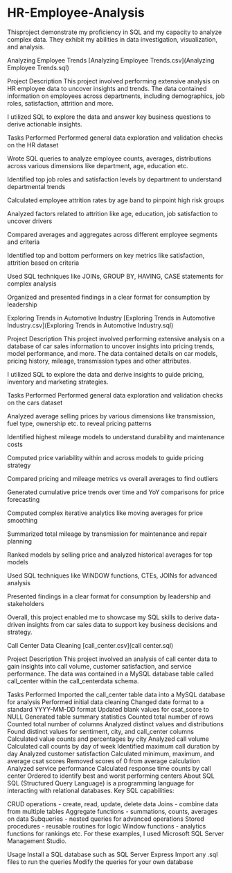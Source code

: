 # HR-Employee-Analysis
Thisproject demonstrate my proficiency in SQL and my capacity to analyze complex data. They exhibit my abilities in data investigation, visualization, and analysis.

Analyzing Employee Trends
[Analyzing Employee Trends.csv](Analyzing Employee Trends.sql)

Project Description
This project involved performing extensive analysis on HR employee data to uncover insights and trends. The data contained information on employees across departments, including demographics, job roles, satisfaction, attrition and more.

I utilized SQL to explore the data and answer key business questions to derive actionable insights.

Tasks Performed
Performed general data exploration and validation checks on the HR dataset

Wrote SQL queries to analyze employee counts, averages, distributions across various dimensions like department, age, education etc.

Identified top job roles and satisfaction levels by department to understand departmental trends

Calculated employee attrition rates by age band to pinpoint high risk groups

Analyzed factors related to attrition like age, education, job satisfaction to uncover drivers

Compared averages and aggregates across different employee segments and criteria

Identified top and bottom performers on key metrics like satisfaction, attrition based on criteria

Used SQL techniques like JOINs, GROUP BY, HAVING, CASE statements for complex analysis

Organized and presented findings in a clear format for consumption by leadership

Exploring Trends in Automotive Industry
[Exploring Trends in Automotive Industry.csv](Exploring Trends in Automotive Industry.sql)

Project Description
This project involved performing extensive analysis on a database of car sales information to uncover insights into pricing trends, model performance, and more. The data contained details on car models, pricing history, mileage, transmission types and other attributes.

I utilized SQL to explore the data and derive insights to guide pricing, inventory and marketing strategies.

Tasks Performed
Performed general data exploration and validation checks on the cars dataset

Analyzed average selling prices by various dimensions like transmission, fuel type, ownership etc. to reveal pricing patterns

Identified highest mileage models to understand durability and maintenance costs

Computed price variability within and across models to guide pricing strategy

Compared pricing and mileage metrics vs overall averages to find outliers

Generated cumulative price trends over time and YoY comparisons for price forecasting

Computed complex iterative analytics like moving averages for price smoothing

Summarized total mileage by transmission for maintenance and repair planning

Ranked models by selling price and analyzed historical averages for top models

Used SQL techniques like WINDOW functions, CTEs, JOINs for advanced analysis

Presented findings in a clear format for consumption by leadership and stakeholders

Overall, this project enabled me to showcase my SQL skills to derive data-driven insights from car sales data to support key business decisions and strategy.

Call Center Data Cleaning
[call_center.csv](call center.sql)

Project Description
This project involved an analysis of call center data to gain insights into call volume, customer satisfaction, and service performance. The data was contained in a MySQL database table called call_center within the call_centerdata schema.

Tasks Performed
Imported the call_center table data into a MySQL database for analysis
Performed initial data cleaning Changed date format to a standard YYYY-MM-DD format Updated blank values for csat_score to NULL
Generated table summary statistics Counted total number of rows Counted total number of columns
Analyzed distinct values and distributions Found distinct values for sentiment, city, and call_center columns Calculated value counts and percentages by city
Analyzed call volume Calculated call counts by day of week Identified maximum call duration by day
Analyzed customer satisfaction Calculated minimum, maximum, and average csat scores Removed scores of 0 from average calculation
Analyzed service performance Calculated response time counts by call center Ordered to identify best and worst performing centers
About SQL
SQL (Structured Query Language) is a programming language for interacting with relational databases. Key SQL capabilities:

CRUD operations - create, read, update, delete data
Joins - combine data from multiple tables
Aggregate functions - summations, counts, averages on data
Subqueries - nested queries for advanced operations
Stored procedures - reusable routines for logic
Window functions - analytics functions for rankings etc.
For these examples, I used Microsoft SQL Server Management Studio.

Usage
Install a SQL database such as SQL Server Express
Import any .sql files to run the queries
Modify the queries for your own database

